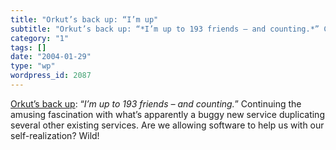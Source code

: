 ```yaml
---
title: "Orkut’s back up: “I’m up"
subtitle: "Orkut’s back up: “*I’m up to 193 friends – and counting.*” Continuing the amusin..."
category: "1"
tags: []
date: "2004-01-29"
type: "wp"
wordpress_id: 2087
---
```

[Orkut’s back up](http://orkut.com): “*I’m up to 193 friends – and counting.*” Continuing the amusing fascination with what’s apparently a buggy new service duplicating several other existing services. Are we allowing software to help us with our self-realization? Wild!